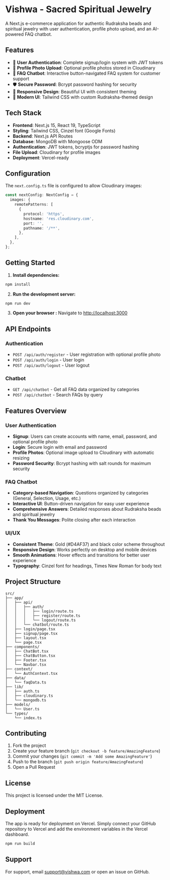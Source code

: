 # Vishwa - Sacred Spiritual Jewelry

A Next.js e-commerce application for authentic Rudraksha beads and spiritual jewelry with user authentication, profile photo upload, and an AI-powered FAQ chatbot.

## Features

- 🔐 **User Authentication**: Complete signup/login system with JWT tokens
- 📸 **Profile Photo Upload**: Optional profile photos stored in Cloudinary
- 🤖 **FAQ Chatbot**: Interactive button-navigated FAQ system for customer support
- 🛡️ **Secure Password**: Bcrypt password hashing for security
- 📱 **Responsive Design**: Beautiful UI with consistent theming
- 🎨 **Modern UI**: Tailwind CSS with custom Rudraksha-themed design

## Tech Stack

- **Frontend**: Next.js 15, React 19, TypeScript
- **Styling**: Tailwind CSS, Cinzel font (Google Fonts)
- **Backend**: Next.js API Routes
- **Database**: MongoDB with Mongoose ODM
- **Authentication**: JWT tokens, bcryptjs for password hashing
- **File Upload**: Cloudinary for profile images
- **Deployment**: Vercel-ready


## Configuration

The `next.config.ts` file is configured to allow Cloudinary images:

```typescript
const nextConfig: NextConfig = {
  images: {
    remotePatterns: [
      {
        protocol: 'https',
        hostname: 'res.cloudinary.com',
        port: '',
        pathname: '/**',
      },
    ],
  },
};
```

## Getting Started

1. **Install dependencies:**
```bash
npm install
```

2. **Run the development server:**
```bash
npm run dev
```

3. **Open your browser :**
Navigate to [http://localhost:3000](http://localhost:3000)

## API Endpoints

### Authentication
- `POST /api/auth/register` - User registration with optional profile photo
- `POST /api/auth/login` - User login
- `POST /api/auth/logout` - User logout

### Chatbot
- `GET /api/chatbot` - Get all FAQ data organized by categories
- `POST /api/chatbot` - Search FAQs by query

## Features Overview

### User Authentication
- **Signup**: Users can create accounts with name, email, password, and optional profile photo
- **Login**: Secure login with email and password
- **Profile Photos**: Optional image upload to Cloudinary with automatic resizing
- **Password Security**: Bcrypt hashing with salt rounds for maximum security

### FAQ Chatbot
- **Category-based Navigation**: Questions organized by categories (General, Selection, Usage, etc.)
- **Interactive UI**: Button-driven navigation for easy user experience
- **Comprehensive Answers**: Detailed responses about Rudraksha beads and spiritual jewelry
- **Thank You Messages**: Polite closing after each interaction

### UI/UX
- **Consistent Theme**: Gold (#D4AF37) and black color scheme throughout
- **Responsive Design**: Works perfectly on desktop and mobile devices
- **Smooth Animations**: Hover effects and transitions for better user experience
- **Typography**: Cinzel font for headings, Times New Roman for body text

## Project Structure

```
src/
├── app/
│   ├── api/
│   │   ├── auth/
│   │   │   ├── login/route.ts
│   │   │   ├── register/route.ts
│   │   │   └── logout/route.ts
│   │   └── chatbot/route.ts
│   ├── login/page.tsx
│   ├── signup/page.tsx
│   ├── layout.tsx
│   └── page.tsx
├── components/
│   ├── ChatBot.tsx
│   ├── ChatButton.tsx
│   ├── Footer.tsx
│   └── Navbar.tsx
├── context/
│   └── AuthContext.tsx
├── data/
│   └── faqData.ts
├── lib/
│   ├── auth.ts
│   ├── cloudinary.ts
│   └── mongodb.ts
├── models/
│   └── User.ts
└── types/
    └── index.ts
```

## Contributing

1. Fork the project
2. Create your feature branch (`git checkout -b feature/AmazingFeature`)
3. Commit your changes (`git commit -m 'Add some AmazingFeature'`)
4. Push to the branch (`git push origin feature/AmazingFeature`)
5. Open a Pull Request

## License

This project is licensed under the MIT License.

## Deployment

The app is ready for deployment on Vercel. Simply connect your GitHub repository to Vercel and add the environment variables in the Vercel dashboard.

```bash
npm run build
```

## Support

For support, email support@vishwa.com or open an issue on GitHub.
